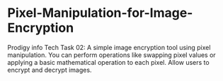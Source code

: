 # Pixel-Manipulation-for-Image-Encryption
Prodigy info Tech Task 02: A simple image encryption tool using pixel manipulation. You can perform operations like swapping pixel values or applying a basic mathematical operation to each pixel. Allow users to encrypt and decrypt images.
